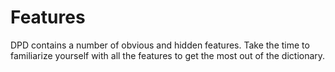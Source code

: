 # Features

DPD contains a number of obvious and hidden features. Take the time to familiarize yourself with all the features to get the most out of the dictionary.
